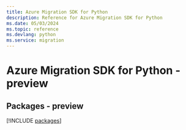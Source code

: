 ```yaml
---
title: Azure Migration SDK for Python
description: Reference for Azure Migration SDK for Python
ms.date: 05/03/2024
ms.topic: reference
ms.devlang: python
ms.service: migration
---
```

# Azure Migration SDK for Python - preview
## Packages - preview
[!INCLUDE [packages](migration-index.md)]